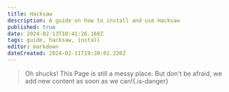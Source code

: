 ```yaml
---
title: Hacksaw
description: A guide on how to install and use Hacksaw
published: true
date: 2024-02-13T10:41:26.168Z
tags: guide, hacksaw, install
editor: markdown
dateCreated: 2024-02-11T19:30:02.226Z
---
```


>Oh shucks!
This Page is still a messy place. But don't be afraid, we add new content as soon as we can!{.is-danger}
